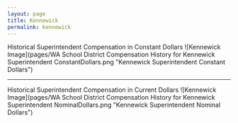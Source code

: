 ```yaml
---
layout: page
title: Kennewick
permalink: kennewick
---
```



Historical Superintendent Compensation in Constant Dollars
![Kennewick Image](pages/WA School District Compensation History for Kennewick Superintendent ConstantDollars.png "Kennewick Superintendent Constant Dollars")

___

Historical Superintendent Compensation in Current Dollars
![Kennewick Image](pages/WA School District Compensation History for Kennewick Superintendent NominalDollars.png "Kennewick Superintendent Nominal Dollars")